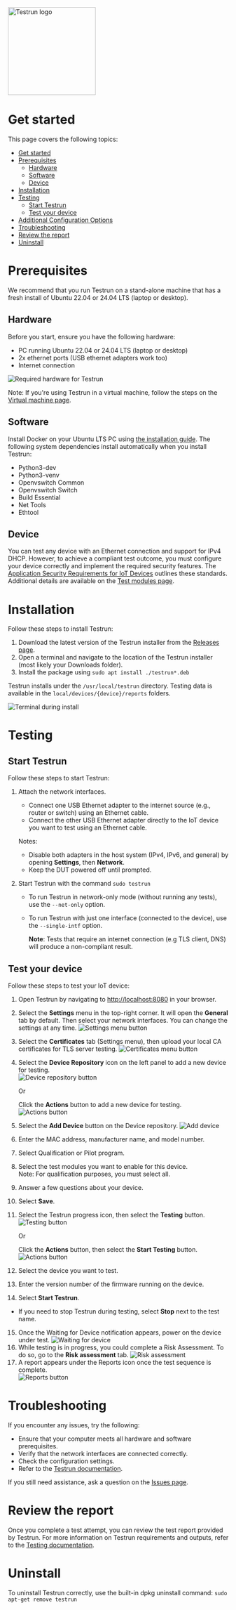 <img width="200" alt="Testrun logo" src="https://user-images.githubusercontent.com/7399056/221927867-4190a4e8-a571-4e40-9c2b-65780ad9264c.png" alt="Testrun">

# Get started

This page covers the following topics:

- [Get started](#get-started)
- [Prerequisites](#prerequisites)
  - [Hardware](#hardware)
  - [Software](#software)
  - [Device](#device)
- [Installation](#installation)
- [Testing](#testing)
  - [Start Testrun](#start-testrun)
  - [Test your device](#test-your-device)
- [Additional Configuration Options](/docs/additional_config.md)
- [Troubleshooting](#troubleshooting)
- [Review the report](#review-the-report)
- [Uninstall](#uninstall)

# Prerequisites

We recommend that you run Testrun on a stand-alone machine that has a fresh install of Ubuntu 22.04 or 24.04 LTS (laptop or desktop).

## Hardware

Before you start, ensure you have the following hardware:

-  PC running Ubuntu 22.04 or 24.04 LTS (laptop or desktop)
-  2x ethernet ports (USB ethernet adapters work too)
-  Internet connection

![Required hardware for Testrun](/docs/ui/getstarted--2dn8vrzsspe.png)

Note: If you're using Testrun in a virtual machine, follow the steps on the [Virtual machine page](/docs/virtual_machine.md).

## Software

Install Docker on your Ubuntu LTS PC using [the installation guide](https://docs.docker.com/engine/install/ubuntu/#install-using-the-repository). The following system dependencies install automatically when you install Testrun:

-  Python3-dev
-  Python3-venv
-  Openvswitch Common
-  Openvswitch Switch
-  Build Essential
-  Net Tools
-  Ethtool

## Device

You can test any device with an Ethernet connection and support for IPv4 DHCP. However, to achieve a compliant test outcome, you must configure your device correctly and implement the required security features. The [Application Security Requirements for IoT Devices](https://partner-security.withgoogle.com/docs/iot_requirements) outlines these standards. Additional details are available on the [Test modules page](/docs/test/modules.md).

# Installation

Follow these steps to install Testrun:

1. Download the latest version of the Testrun installer from the [Releases page](https://github.com/google/testrun/releases).
2. Open a terminal and navigate to the location of the Testrun installer (most likely your Downloads folder).
3. Install the package using `sudo apt install ./testrun*.deb`

Testrun installs under the `/usr/local/testrun` directory. Testing data is available in the `local/devices/{device}/reports` folders.

![Terminal during install](/docs/setup/install.gif)

# Testing

## Start Testrun

Follow these steps to start Testrun:
1. Attach the network interfaces.
    -  Connect one USB Ethernet adapter to the internet source (e.g., router or switch) using an Ethernet cable.
    -  Connect the other USB Ethernet adapter directly to the IoT device you want to test using an Ethernet cable.

    Notes:
    
    -  Disable both adapters in the host system (IPv4, IPv6, and general) by opening **Settings**, then **Network**.
    -  Keep the DUT powered off until prompted.

1. Start Testrun with the command `sudo testrun`
    -  To run Testrun in network-only mode (without running any tests), use the `--net-only` option.
    -  To run Testrun with just one interface (connected to the device), use the `--single-intf` option.
    
          **Note**: Tests that require an internet connection (e.g TLS client, DNS) will produce a non-compliant result.

## Test your device

Follow these steps to test your IoT device:

1. Open Testrun by navigating  to [http://localhost:8080](http://localhost:8080/) in your browser.
2. Select the **Settings** menu in the top-right corner. It will open the **General** tab by default. Then select your network interfaces. You can change the settings at any time.
     ![Settings menu button](/docs/ui/getstarted-settings-menu.png)
3. Select  the **Certificates** tab (Settings menu), then upload your local CA certificates for TLS server testing.
     ![Certificates menu button](/docs/ui/getstarted-certificates-menu.png)
4. Select the **Device Repository** icon on the left panel to add a new device for testing.  
     ![Device repository button](/docs/ui/getstarted-device-repository.png)

    Or

    Click the **Actions** button to add a new device for testing.
   ![Actions button](/docs/ui/getstarted-actions-device.png)
5. Select the **Add Device** button on the Device repository.
   ![Add device](/docs/ui/getstarted-add-device.png)
6. Enter the MAC address, manufacturer name, and model number.
7. Select Qualification or Pilot program.
8. Select the test modules you want to enable for this device.   
Note: For qualification purposes, you must select all.
9. Answer a few questions about your device.
10. Select **Save**.
11. Select the Testrun progress icon, then select the **Testing** button.![Testing button](/docs/ui/getstarted-testing.png)

    Or

    Click the **Actions** button, then select the **Start Testing** button.
    ![Actions button](/docs/ui/getstarted-actions-testing.png)

12. Select the device you want to test.
13. Enter the version number of the firmware running on the device.
14. Select **Start Testrun**.
  -  If you need to stop Testrun during testing, select **Stop** next to the test name.
15. Once the Waiting for Device notification appears, power on the device under test.
   ![Waiting for device](/docs/ui/getstarted-waiting-for-device.png)
16. While testing is in progress, you could complete a Risk Assessment. To do so, go to the **Risk assessment** tab.
   ![Risk assessment](/docs/ui/getstarted-risk-assessment.png)
17. A report appears under the Reports icon once the test sequence is complete.  
   ![Reports button](/docs/ui/getstarted-reports.png)

# Troubleshooting

If you encounter any issues, try the following:

-  Ensure that your computer meets all hardware and software prerequisites.
-  Verify that the network interfaces are connected correctly.
-  Check the configuration settings.
-  Refer to the [Testrun documentation](/docs).

If you still need assistance, ask a question on the [Issues page](https://github.com/google/testrun/issues). 

# Review the report

Once you complete a test attempt, you can review the test report provided by Testrun. For more information on Testrun requirements and outputs, refer to the [Testing documentation](/docs/test/README.md).

# Uninstall

To uninstall Testrun correctly, use the built-in dpkg uninstall command: `sudo apt-get remove testrun`
